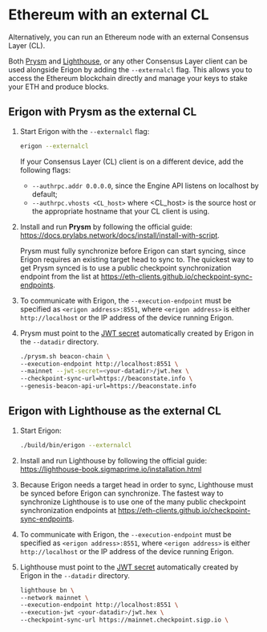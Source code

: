 # Ethereum with an external CL

Alternatively, you can run an Ethereum node with an external Consensus Layer (CL).

Both [Prysm](#erigon-with-prysm-as-the-external-cl) and [Lighthouse](#erigon-with-lighthouse-as-the-external-cl), or any other Consensus Layer client can be used alongside Erigon by adding the `--externalcl` flag. This allows you to access the Ethereum blockchain directly and manage your keys to stake your ETH and produce blocks.


## Erigon with Prysm as the external CL

1. Start Erigon with the `--externalcl` flag:

    ```bash
    erigon --externalcl
    ```

    If your Consensus Layer (CL) client is on a different device, add the following flags:
    - `--authrpc.addr 0.0.0.0`, since the Engine API listens on localhost by default;
    - `--authrpc.vhosts <CL_host>` where <CL_host> is the source host or the appropriate hostname that your CL client is using.

2. Install and run **Prysm** by following the official guide: <https://docs.prylabs.network/docs/install/install-with-script>.

    Prysm must fully synchronize before Erigon can start syncing, since Erigon requires an existing target head to sync to. The quickest way to get Prysm synced is to use a public checkpoint synchronization endpoint from the list at <https://eth-clients.github.io/checkpoint-sync-endpoints>.

3. To communicate with Erigon, the `--execution-endpoint` must be specified as `<erigon address>:8551`, where `<erigon address>` is either `http://localhost` or the IP address of the device running Erigon.

4. Prysm must point to the [JWT secret](../fundamentals/jwt.md) automatically created by Erigon in the `--datadir` directory. 

    ```bash
    ./prysm.sh beacon-chain \
    --execution-endpoint http://localhost:8551 \
    --mainnet --jwt-secret=<your-datadir>/jwt.hex \
    --checkpoint-sync-url=https://beaconstate.info \
    --genesis-beacon-api-url=https://beaconstate.info
    ```


## Erigon with Lighthouse as the external CL

1. Start Erigon:

    ```bash
    ./build/bin/erigon --externalcl
    ```

2. Install and run Lighthouse by following the official guide: <https://lighthouse-book.sigmaprime.io/installation.html>

3. Because Erigon needs a target head in order to sync, Lighthouse must be synced before Erigon can synchronize. The fastest way to synchronize Lighthouse is to use one of the many public checkpoint synchronization endpoints at <https://eth-clients.github.io/checkpoint-sync-endpoints>.

4. To communicate with Erigon, the `--execution-endpoint` must be specified as `<erigon address>:8551`, where `<erigon address>` is either `http://localhost` or the IP address of the device running Erigon.

5. Lighthouse must point to the [JWT secret](../fundamentals/jwt.md) automatically created by Erigon in the `--datadir` directory.

    ```bash
    lighthouse bn \
    --network mainnet \
    --execution-endpoint http://localhost:8551 \
    --execution-jwt <your-datadir>/jwt.hex \
    --checkpoint-sync-url https://mainnet.checkpoint.sigp.io \
    ```

